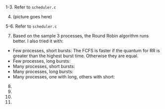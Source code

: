 1-3. Refer to `scheduler.c`

4. (picture goes here)

5-6. Refer to `scheduler.c`

7. Based on the sample 3 processes, the Round Robin algorithm runs better. I also tried it with:

- Few processes, short bursts: The FCFS is faster if the quantum for RR is greater than the highest burst time. Otherwise they are equal.
- Few processes, long bursts:
- Many processes, short bursts:
- Many processes, long bursts:
- Many processes, one with long, others with short:

8.

9.

10.

11.
